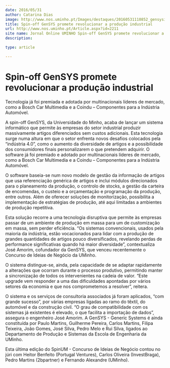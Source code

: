 ```yaml
---
date: 2016/05/31
author: Catarina Dias
image: http://www.nos.uminho.pt/Images/destaques/20160531110852_gensysintro.jpg
title: Spin-off GenSYS promete revolucionar a produção industrial
url: http://www.nos.uminho.pt/Article.aspx?id=2211
site name: Jornal Online UMINHO Spin-off GenSYS promete revolucionar a produção industrial
description: 

type: article

---
```

# Spin-off GenSYS promete revolucionar a produção industrial




Tecnologia já foi premiada e adotada por multinacionais líderes de mercado, como a Bosch Car Multimedia e a Coindu – Componentes para a Indústria Automóvel.

A spin-off GenSYS, da Universidade do Minho, acaba de lançar um sistema informático que permite às empresas do setor industrial produzir massivamente artigos diferenciados sem custos adicionais. Esta tecnologia surge numa altura em que o setor enfrenta novos desafios colocados pela “indústria 4.0”, como o aumento da diversidade de artigos e a possibilidade dos consumidores finais personalizarem o que pretendem adquirir. O software já foi premiado e adotado por multinacionais líderes de mercado, como a Bosch Car Multimedia e a Coindu – Componentes para a Indústria Automóvel.



O software baseia-se num novo modelo de gestão da informação de artigos que usa referenciação genérica de artigos e inclui módulos direcionados para o planeamento da produção, o controlo de stocks, a gestão da carteira de encomendas, o custeio e a orçamentação e programação da produção, entre outros. Além de oferecer soluções de monitorização, possibilita a implementação de estratégias de produção, até aqui limitadas a ambientes de produção repetitiva.


Esta solução recorre a uma tecnologia disruptiva que permite às empresas passar de um ambiente de produção em massa para um de customização em massa, sem perder eficiência. “Os sistemas convencionais, usados pela maioria da indústria, estão vocacionados para lidar com a produção de grandes quantidades de artigos pouco diversificados, revelando perdas de performance significativas quando há maior diversidade”, contextualiza José Amorim, cofundador da GenSYS, que venceu recentemente o Concurso de Ideias de Negócio da UMinho.



O sistema distingue-se, ainda, pela capacidade de se adaptar rapidamente a alterações que ocorram durante o processo produtivo, permitindo manter a sincronização de todos os intervenientes na cadeia de valor. “Este upgrade vem responder a uma das dificuldades apontadas por vários setores da economia e que nos comprometemos a resolver”, reitera.



O sistema e os serviços de consultoria associados já foram aplicados, “com grande sucesso”, por várias empresas ligadas ao ramo do têxtil, do automóvel e da construção civil. “O grau de compatibilidade com os sistemas já existentes é elevado, o que facilita a importação de dados”, assegura o engenheiro José Amorim. A GenSYS - Generic Systems é ainda constituída por Paulo Martins, Guilherme Pereira, Carlos Martins, Filipa Teixeira, João Gomes, José Silva, Pedro Melo e Rui Silva, ligados ao Departamento de Produção e Sistemas da Escola de Engenharia da UMinho. 

Esta última edição do SpinUM - Concurso de Ideias de Negócio contou no júri com Heitor Benfeito (Portugal Ventures), Carlos Oliveira (InvestBraga), Pedro Martins (2bpartner) e Fernando Alexandre (UMinho).
